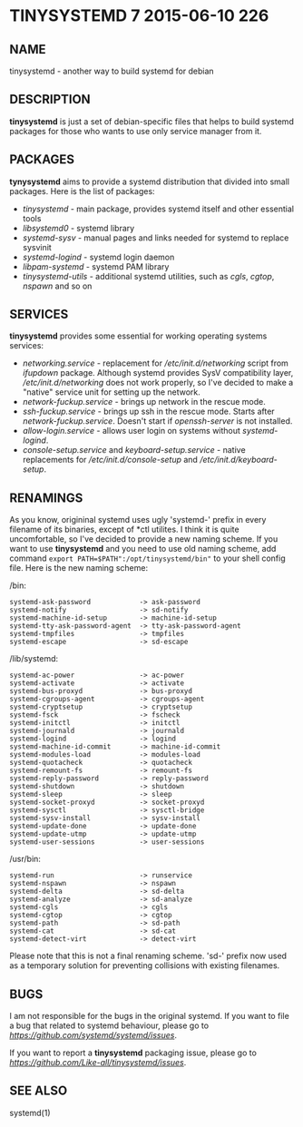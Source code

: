 # TINYSYSTEMD 7 2015-06-10 226

## NAME

tinysystemd - another way to build systemd for debian

## DESCRIPTION

**tinysystemd** is just a set of debian-specific files that helps to build systemd packages for those who wants to use only service manager from it.

## PACKAGES

**tynysystemd** aims to provide a systemd distribution that divided into small packages. Here is the list of packages:

+ *tinysystemd* - main package, provides systemd itself and other essential tools
+ *libsystemd0* - systemd library
+ *systemd-sysv* - manual pages and links needed for systemd to replace sysvinit
+ *systemd-logind* - systemd login daemon
+ *libpam-systemd* - systemd PAM library
+ *tinysystemd-utils* - additional systemd utilities, such as *cgls*, *cgtop*, *nspawn* and so on

## SERVICES

**tinysystemd** provides some essential for working operating systems services:

+ *networking.service* - replacement for */etc/init.d/networking* script from *ifupdown* package. Although systemd provides SysV compatibility layer, */etc/init.d/networking* does not work properly, so I've decided to make a "native" service unit for setting up the network.
+ *network-fuckup.service* - brings up network in the rescue mode.
+ *ssh-fuckup.service* - brings up ssh in the rescue mode. Starts after *network-fuckup.service*. Doesn't start if *openssh-server* is not installed.
+ *allow-login.service* - allows user login on systems without *systemd-logind*.
+ *console-setup.service* and *keyboard-setup.service* - native replacements for */etc/init.d/console-setup* and */etc/init.d/keyboard-setup*.

## RENAMINGS

As you know, origininal systemd uses ugly 'systemd-' prefix in every filename of its binaries, except of \*ctl utilites. I think it is quite uncomfortable, so I've decided to provide a new naming scheme. If you want to use **tinysystemd** and you need to use old naming scheme, add command `export PATH=$PATH":/opt/tinysystemd/bin"` to your shell config file. Here is the new naming scheme:

/bin:

    systemd-ask-password            -> ask-password
    systemd-notify                  -> sd-notify
    systemd-machine-id-setup        -> machine-id-setup
    systemd-tty-ask-password-agent  -> tty-ask-password-agent
    systemd-tmpfiles                -> tmpfiles
    systemd-escape                  -> sd-escape

/lib/systemd:

    systemd-ac-power                -> ac-power
    systemd-activate                -> activate
    systemd-bus-proxyd              -> bus-proxyd
    systemd-cgroups-agent           -> cgroups-agent
    systemd-cryptsetup              -> cryptsetup
    systemd-fsck                    -> fscheck
    systemd-initctl                 -> initctl
    systemd-journald                -> journald
    systemd-logind                  -> logind
    systemd-machine-id-commit       -> machine-id-commit
    systemd-modules-load            -> modules-load
    systemd-quotacheck              -> quotacheck
    systemd-remount-fs              -> remount-fs
    systemd-reply-password          -> reply-password
    systemd-shutdown                -> shutdown
    systemd-sleep                   -> sleep
    systemd-socket-proxyd           -> socket-proxyd
    systemd-sysctl                  -> sysctl-bridge
    systemd-sysv-install            -> sysv-install
    systemd-update-done             -> update-done
    systemd-update-utmp             -> update-utmp
    systemd-user-sessions           -> user-sessions

/usr/bin:

    systemd-run                     -> runservice
    systemd-nspawn                  -> nspawn
    systemd-delta                   -> sd-delta
    systemd-analyze                 -> sd-analyze
    systemd-cgls                    -> cgls
    systemd-cgtop                   -> cgtop
    systemd-path                    -> sd-path
    systemd-cat                     -> sd-cat
    systemd-detect-virt             -> detect-virt

Please note that this is not a final renaming scheme. 'sd-' prefix now used as a temporary solution for preventing collisions with existing filenames.

## BUGS

I am not responsible for the bugs in the original systemd. If you want to file a bug that related to systemd behaviour, please go to *https://github.com/systemd/systemd/issues*.

If you want to report a **tinysystemd** packaging issue, please go to *https://github.com/Like-all/tinysystemd/issues*.

## SEE ALSO

systemd(1)
